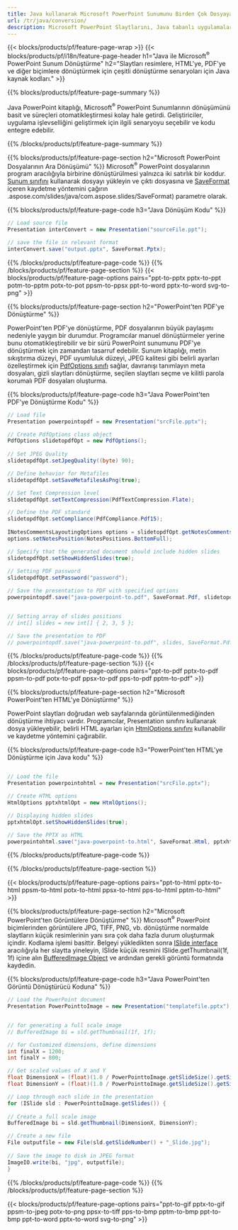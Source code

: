 ```yaml
---
title: Java kullanarak Microsoft PowerPoint Sunumunu Birden Çok Dosyaya Dönüştürme
url: /tr/java/conversion/
description: Microsoft PowerPoint Slaytlarını, Java tabanlı uygulamalarda HTML, PDF ve görüntü formatları dahil olmak üzere farklı dosyalara dönüştürün.
---
```


{{< blocks/products/pf/feature-page-wrap >}}
{{< blocks/products/pf/i18n/feature-page-header h1="Java ile Microsoft<sup>®</sup> PowerPoint Sunum Dönüştürme" h2="Slaytları resimlere, HTML'ye, PDF'ye ve diğer biçimlere dönüştürmek için çeşitli dönüştürme senaryoları için Java kaynak kodları." >}}

{{% blocks/products/pf/feature-page-summary %}}

Java PowerPoint kitaplığı, Microsoft<sup>®</sup> PowerPoint Sunumlarının dönüşümünü basit ve süreçleri otomatikleştirmesi kolay hale getirdi. Geliştiriciler, uygulama işlevselliğini geliştirmek için ilgili senaryoyu seçebilir ve kodu entegre edebilir. 

{{% /blocks/products/pf/feature-page-summary  %}}

{{% blocks/products/pf/feature-page-section  h2="Microsoft PowerPoint Dosyalarının Ara Dönüşümü" %}}
Microsoft<sup>®</sup> PowerPoint dosyalarının program aracılığıyla birbirine dönüştürülmesi yalnızca iki satırlık bir koddur. [Sunum sınıfını](https://apireference.aspose.com/slides/java/com.aspose.slides/Presentation) kullanarak dosyayı yükleyin ve çıktı dosyasına ve [SaveFormat](https://apireference) içeren kaydetme yöntemini çağırın .aspose.com/slides/java/com.aspose.slides/SaveFormat) parametre olarak.

{{% blocks/products/pf/feature-page-code h3="Java Dönüşüm Kodu" %}}

```cs
// Load source file
Presentation interConvert = new Presentation("sourceFile.ppt");

// save the file in relevant format
interConvert.save("output.pptx", SaveFormat.Pptx);   
```
{{% /blocks/products/pf/feature-page-code  %}}
{{% /blocks/products/pf/feature-page-section %}}
{{< blocks/products/pf/feature-page-options pairs="ppt-to-pptx pptx-to-ppt potm-to-pptm potx-to-pot ppsm-to-ppsx ppt-to-word pptx-to-word svg-to-png" >}}


{{% blocks/products/pf/feature-page-section  h2="PowerPoint'ten PDF'ye Dönüştürme" %}}

PowerPoint'ten PDF'ye dönüştürme, PDF dosyalarının büyük paylaşımı nedeniyle yaygın bir durumdur. Programcılar manuel dönüştürmeler yerine bunu otomatikleştirebilir ve bir sürü PowerPoint sunumunu PDF'ye dönüştürmek için zamandan tasarruf edebilir. Sunum kitaplığı, metin sıkıştırma düzeyi, PDF uyumluluk düzeyi, JPEG kalitesi gibi belirli ayarları özelleştirmek için [PdfOptions sınıfı](https://apireference.aspose.com/java/slides/com.aspose.slides/PdfOptions) sağlar, davranışı tanımlayın meta dosyaları, gizli slaytları dönüştürme, seçilen slaytları seçme ve kilitli parola korumalı PDF dosyaları oluşturma.

{{% blocks/products/pf/feature-page-code h3="Java PowerPoint'ten PDF'ye Dönüştürme Kodu" %}}

```cs
// Load file
Presentation powerpointopdf = new Presentation("srcFile.pptx");

// Create PdfOptions class object
PdfOptions slidetopdfOpt = new PdfOptions();
               
// Set JPEG Quality
slidetopdfOpt.setJpegQuality((byte) 90);

// Define behavior for Metafiles
slidetopdfOpt.setSaveMetafilesAsPng(true);

// Set Text Compression level
slidetopdfOpt.setTextCompression(PdfTextCompression.Flate);

// Define the PDF standard
slidetopdfOpt.setCompliance(PdfCompliance.Pdf15);
              
INotesCommentsLayoutingOptions options = slidetopdfOpt.getNotesCommentsLayouting();
options.setNotesPosition(NotesPositions.BottomFull);

// Specify that the generated document should include hidden slides
slidetopdfOpt.setShowHiddenSlides(true);
	
// Setting PDF password
slidetopdfOpt.setPassword("password");	

// Save the presentation to PDF with specified options
powerpointopdf.save("java-powerpoint-to.pdf", SaveFormat.Pdf, slidetopdfOpt);


// Setting array of slides positions
// int[] slides = new int[] { 2, 3, 5 };

// Save the presentation to PDF
// powerpointopdf.save("java-powerpoint-to.pdf", slides, SaveFormat.Pdf);

```
{{% /blocks/products/pf/feature-page-code  %}}
{{% /blocks/products/pf/feature-page-section %}}
{{< blocks/products/pf/feature-page-options pairs="ppt-to-pdf pptx-to-pdf ppsm-to-pdf potx-to-pdf ppsx-to-pdf pps-to-pdf pptm-to-pdf" >}}


{{% blocks/products/pf/feature-page-section  h2="Microsoft PowerPoint'ten HTML'ye Dönüştürme" %}}

PowerPoint slaytları doğrudan web sayfalarında görüntülenmediğinden dönüştürme ihtiyacı vardır. Programcılar, Presentation sınıfını kullanarak dosya yükleyebilir, belirli HTML ayarları için [HtmlOptions sınıfını](https://apireference.aspose.com/slides/java/com.aspose.slides/HtmlOptions) kullanabilir ve kaydetme yöntemini çağırabilir.

{{% blocks/products/pf/feature-page-code h3="PowerPoint'ten HTML'ye Dönüştürme için Java kodu" %}}

```cs

// Load the file
Presentation powerpointohtml = new Presentation("srcFile.pptx");

// Create HTML options
HtmlOptions pptxhtmlOpt = new HtmlOptions();

// Displaying hidden slides
pptxhtmlOpt.setShowHiddenSlides(true);

// Save the PPTX as HTML
powerpointohtml.save("java-powerpoint-to.html", SaveFormat.Html, pptxhtmlOpt); 

```
{{% /blocks/products/pf/feature-page-code %}}

{{% /blocks/products/pf/feature-page-section %}}

{{< blocks/products/pf/feature-page-options pairs="ppt-to-html pptx-to-html ppsm-to-html potx-to-html ppsx-to-html pps-to-html pptm-to-html" >}}

{{% blocks/products/pf/feature-page-section  h2="Microsoft PowerPoint'ten Görüntülere Dönüştürme" %}}
Microsoft<sup>®</sup> PowerPoint biçimlerinden görüntülere JPG, TIFF, PNG, vb. dönüştürme normalde slaytların küçük resimlerinin yanı sıra çok daha fazla durum oluşturmak içindir. Kodlama işlemi basittir. Belgeyi yükledikten sonra [ISlide interface](https://apireference.aspose.com/slides/java/com.aspose.slides/ISlide) aracılığıyla her slaytta yineleyin, ISlide küçük resmini ISlide.getThumbnail(1f, 1f) içine alın [BufferedImage Object](https://docs.Oracle.com/javase/7/docs/api/java/awt/image/BufferedImage.html) ve ardından gerekli görüntü formatında kaydedin. 

{{% blocks/products/pf/feature-page-code h3="Java PowerPoint'ten Görüntü Dönüştürücü Koduna" %}}
```cs
// Load the PowerPoint document
Presentation PowerPointtoImage = new Presentation("templatefile.pptx");


// for generating a full scale image
// BufferedImage bi = sld.getThumbnail(1f, 1f);

// for Customized dimensions, define dimensions
int finalX = 1200;
int finalY = 800;

// Get scaled values of X and Y
float DimensionX = (float)(1.0 / PowerPointtoImage.getSlideSize().getSize().getWidth()) * finalX;
float DimensionY = (float)(1.0 / PowerPointtoImage.getSlideSize().getSize().getHeight()) * finalY;

// Loop through each slide in the presentation
for (ISlide sld : PowerPointtoImage.getSlides()) {
	
// Create a full scale image
BufferedImage bi = sld.getThumbnail(DimensionX, DimensionY);

// Create a new file
File outputfile = new File(sld.getSlideNumber() + "_Slide.jpg");
	
// Save the image to disk in JPEG format
ImageIO.write(bi, "jpg", outputfile);
}
```
{{% /blocks/products/pf/feature-page-code %}}
{{% /blocks/products/pf/feature-page-section %}}

{{< blocks/products/pf/feature-page-options pairs="ppt-to-gif pptx-to-gif ppsm-to-jpeg potx-to-png ppsx-to-tiff pps-to-bmp pptm-to-bmp ppt-to-bmp ppt-to-word pptx-to-word svg-to-png" >}}